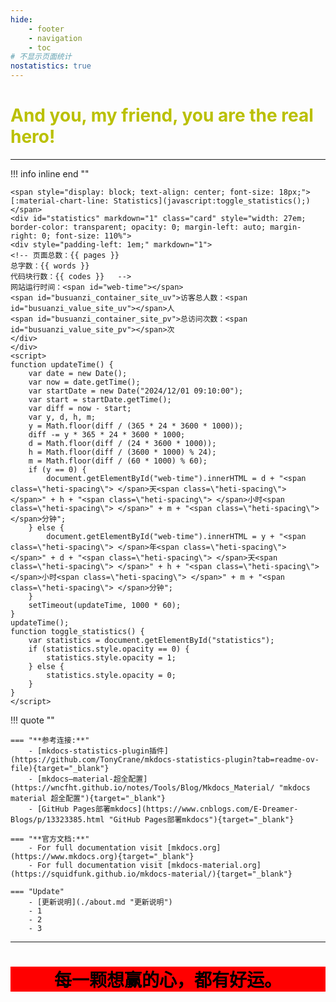 ```yaml
---
hide:
    - footer
    - navigation
    - toc
# 不显示页面统计
nostatistics: true
---
```


<!-- # <font color=#"789510"> **Welcome to Rango's note!** </font> -->
# <font color="back"> **And you, my friend, you are the real hero!** </font>

---

!!! info inline end ""

    <span style="display: block; text-align: center; font-size: 18px;">
    [:material-chart-line: Statistics](javascript:toggle_statistics();)
    </span>
    <div id="statistics" markdown="1" class="card" style="width: 27em; border-color: transparent; opacity: 0; margin-left: auto; margin-right: 0; font-size: 110%">
    <div style="padding-left: 1em;" markdown="1">
    <!-- 页面总数：{{ pages }}  
    总字数：{{ words }}  
    代码块行数：{{ codes }}   -->
    网站运行时间：<span id="web-time"></span>  
    <span id="busuanzi_container_site_uv">访客总人数：<span id="busuanzi_value_site_uv"></span>人  
    <span id="busuanzi_container_site_pv">总访问次数：<span id="busuanzi_value_site_pv"></span>次
    </div>
    </div>
    <script>
    function updateTime() {
        var date = new Date();
        var now = date.getTime();
        var startDate = new Date("2024/12/01 09:10:00");
        var start = startDate.getTime();
        var diff = now - start;
        var y, d, h, m;
        y = Math.floor(diff / (365 * 24 * 3600 * 1000));
        diff -= y * 365 * 24 * 3600 * 1000;
        d = Math.floor(diff / (24 * 3600 * 1000));
        h = Math.floor(diff / (3600 * 1000) % 24);
        m = Math.floor(diff / (60 * 1000) % 60);
        if (y == 0) {
            document.getElementById("web-time").innerHTML = d + "<span class=\"heti-spacing\"> </span>天<span class=\"heti-spacing\"> </span>" + h + "<span class=\"heti-spacing\"> </span>小时<span class=\"heti-spacing\"> </span>" + m + "<span class=\"heti-spacing\"> </span>分钟";
        } else {
            document.getElementById("web-time").innerHTML = y + "<span class=\"heti-spacing\"> </span>年<span class=\"heti-spacing\"> </span>" + d + "<span class=\"heti-spacing\"> </span>天<span class=\"heti-spacing\"> </span>" + h + "<span class=\"heti-spacing\"> </span>小时<span class=\"heti-spacing\"> </span>" + m + "<span class=\"heti-spacing\"> </span>分钟";
        }
        setTimeout(updateTime, 1000 * 60);
    }
    updateTime();
    function toggle_statistics() {
        var statistics = document.getElementById("statistics");
        if (statistics.style.opacity == 0) {
            statistics.style.opacity = 1;
        } else {
            statistics.style.opacity = 0;
        }
    }
    </script>

!!! quote ""

    === "**参考连接:**"
        - [mkdocs-statistics-plugin插件](https://github.com/TonyCrane/mkdocs-statistics-plugin?tab=readme-ov-file){target="_blank"}
        - [mkdocs—material-超全配置](https://wncfht.github.io/notes/Tools/Blog/Mkdocs_Material/ "mkdocs material 超全配置"){target="_blank"}
        - [GitHub Pages部署mkdocs](https://www.cnblogs.com/E-Dreamer-Blogs/p/13323385.html "GitHub Pages部署mkdocs"){target="_blank"}

    === "**官方文档:**"
        - For full documentation visit [mkdocs.org](https://www.mkdocs.org){target="_blank"}
        - For full documentation visit [mkdocs-material.org](https://squidfunk.github.io/mkdocs-material/){target="_blank"}

    === "Update"
        - [更新说明](./about.md "更新说明")
        - 1
        - 2
        - 3

---
# <center> <font color="black"> <p style="background-color: red;"> 每一颗想赢的心，都有好运。</p>  </font> </center> 



